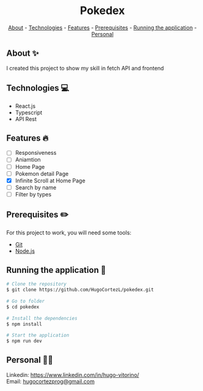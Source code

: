 <h1 align="center"> Pokedex</h1>

<p align="center">
    <a href="#about">About</a>
    - <a href="#technologies">Technologies</a>
    - <a href="#Features">Features</a>
    - <a href="#pre">Prerequisites</a>
    - <a href="#running">Running the application</a>
    - <a href="#personal">Personal</a>
</p>
 
<h2 id="about">About ✨</h2>
 
I created this project to show my skill in fetch API and frontend
 
<h2 id="technologies">Technologies 💻</h2>
 
- React.js
- Typescript
- API Rest
 
<h2 id="Features">Features 🔥</h2>

* [ ] Responsiveness
* [ ] Aniamtion
* [ ] Home Page
* [ ] Pokemon detail Page
* [X] Infinite Scroll at Home Page
* [ ] Search by name
* [ ] Filter by types

<h2 id="pre">Prerequisites ✏️</h2>
 
For this project to work, you will need some tools:

* [Git](https://git-scm.com/downloads)
* [Node.js](https://nodejs.org/en/download/)
 
<h2 id="running">Running the application 🎲</h2>
 
```bash
# Clone the repository
$ git clone https://github.com/HugoCortezL/pokedex.git
 
# Go to folder
$ cd pokedex
 
# Install the dependencies
$ npm install
 
# Start the application
$ npm run dev
```
 
<h2 id="personal">Personal 🙋‍♂️</h2>
 
Linkedin: https://www.linkedin.com/in/hugo-vitorino/
</br>
Email: hugocortezprog@gmail.com

